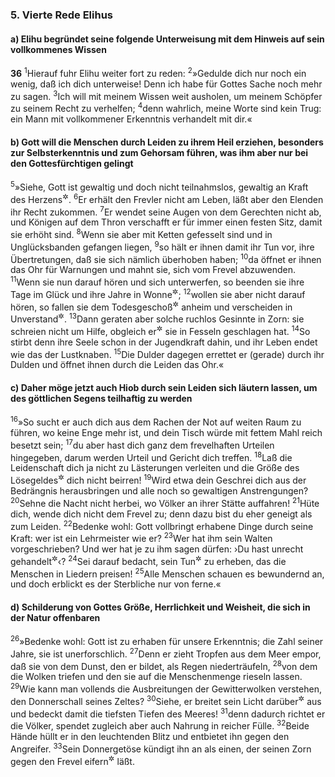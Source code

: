### 5. Vierte Rede Elihus

#### a) Elihu begründet seine folgende Unterweisung mit dem Hinweis auf sein vollkommenes Wissen

__36__
<sup>1</sup>Hierauf fuhr Elihu weiter fort zu reden:
<sup>2</sup>»Gedulde dich nur noch ein wenig, daß ich dich unterweise! Denn ich habe für Gottes Sache noch mehr zu sagen.
<sup>3</sup>Ich will mit meinem Wissen weit ausholen, um meinem Schöpfer zu seinem Recht zu verhelfen;
<sup>4</sup>denn wahrlich, meine Worte sind kein Trug: ein Mann mit vollkommener Erkenntnis verhandelt mit dir.«

#### b) Gott will die Menschen durch Leiden zu ihrem Heil erziehen, besonders zur Selbsterkenntnis und zum Gehorsam führen, was ihm aber nur bei den Gottesfürchtigen gelingt

<sup>5</sup>»Siehe, Gott ist gewaltig und doch nicht teilnahmslos, gewaltig an Kraft des Herzens<sup title="= Mitgefühl">&#x2732;</sup>.
<sup>6</sup>Er erhält den Frevler nicht am Leben, läßt aber den Elenden ihr Recht zukommen.
<sup>7</sup>Er wendet seine Augen von dem Gerechten nicht ab, und Königen auf dem Thron verschafft er für immer einen festen Sitz, damit sie erhöht sind.
<sup>8</sup>Wenn sie aber mit Ketten gefesselt sind und in Unglücksbanden gefangen liegen,
<sup>9</sup>so hält er ihnen damit ihr Tun vor, ihre Übertretungen, daß sie sich nämlich überhoben haben;
<sup>10</sup>da öffnet er ihnen das Ohr für Warnungen und mahnt sie, sich vom Frevel abzuwenden.
<sup>11</sup>Wenn sie nun darauf hören und sich unterwerfen, so beenden sie ihre Tage im Glück und ihre Jahre in Wonne<sup title="oder: im Wohlergehen">&#x2732;</sup>;
<sup>12</sup>wollen sie aber nicht darauf hören, so fallen sie dem Todesgeschoß<sup title="= einem plötzlichen Tode">&#x2732;</sup> anheim und verscheiden in Unverstand<sup title="= ohne Erkenntnis">&#x2732;</sup>.
<sup>13</sup>Dann geraten aber solche ruchlos Gesinnte in Zorn: sie schreien nicht um Hilfe, obgleich er<sup title="d.h. Gott">&#x2732;</sup> sie in Fesseln geschlagen hat.
<sup>14</sup>So stirbt denn ihre Seele schon in der Jugendkraft dahin, und ihr Leben endet wie das der Lustknaben.
<sup>15</sup>Die Dulder dagegen errettet er (gerade) durch ihr Dulden und öffnet ihnen durch die Leiden das Ohr.«

#### c) Daher möge jetzt auch Hiob durch sein Leiden sich läutern lassen, um des göttlichen Segens teilhaftig zu werden

<sup>16</sup>»So sucht er auch dich aus dem Rachen der Not auf weiten Raum zu führen, wo keine Enge mehr ist, und dein Tisch würde mit fettem Mahl reich besetzt sein;
<sup>17</sup>du aber hast dich ganz dem frevelhaften Urteilen hingegeben, darum werden Urteil und Gericht dich treffen.
<sup>18</sup>Laß die Leidenschaft dich ja nicht zu Lästerungen verleiten und die Größe des Lösegeldes<sup title="oder: der auferlegten Sühne">&#x2732;</sup> dich nicht beirren!
<sup>19</sup>Wird etwa dein Geschrei dich aus der Bedrängnis herausbringen und alle noch so gewaltigen Anstrengungen?
<sup>20</sup>Sehne die Nacht nicht herbei, wo Völker an ihrer Stätte auffahren!
<sup>21</sup>Hüte dich, wende dich nicht dem Frevel zu; denn dazu bist du eher geneigt als zum Leiden.
<sup>22</sup>Bedenke wohl: Gott vollbringt erhabene Dinge durch seine Kraft: wer ist ein Lehrmeister wie er?
<sup>23</sup>Wer hat ihm sein Walten vorgeschrieben? Und wer hat je zu ihm sagen dürfen: ›Du hast unrecht gehandelt<sup title="oder: Frevel verübt">&#x2732;</sup>‹?
<sup>24</sup>Sei darauf bedacht, sein Tun<sup title="oder: Walten">&#x2732;</sup> zu erheben, das die Menschen in Liedern preisen!
<sup>25</sup>Alle Menschen schauen es bewundernd an, und doch erblickt es der Sterbliche nur von ferne.«

#### d) Schilderung von Gottes Größe, Herrlichkeit und Weisheit, die sich in der Natur offenbaren

<sup>26</sup>»Bedenke wohl: Gott ist zu erhaben für unsere Erkenntnis; die Zahl seiner Jahre, sie ist unerforschlich.
<sup>27</sup>Denn er zieht Tropfen aus dem Meer empor, daß sie von dem Dunst, den er bildet, als Regen niederträufeln,
<sup>28</sup>von dem die Wolken triefen und den sie auf die Menschenmenge rieseln lassen.
<sup>29</sup>Wie kann man vollends die Ausbreitungen der Gewitterwolken verstehen, den Donnerschall seines Zeltes?
<sup>30</sup>Siehe, er breitet sein Licht darüber<sup title="oder: um sich her">&#x2732;</sup> aus und bedeckt damit die tiefsten Tiefen des Meeres!
<sup>31</sup>denn dadurch richtet er die Völker, spendet zugleich aber auch Nahrung in reicher Fülle.
<sup>32</sup>Beide Hände hüllt er in den leuchtenden Blitz und entbietet ihn gegen den Angreifer.
<sup>33</sup>Sein Donnergetöse kündigt ihn an als einen, der seinen Zorn gegen den Frevel eifern<sup title="= in Eifer geraten">&#x2732;</sup> läßt.